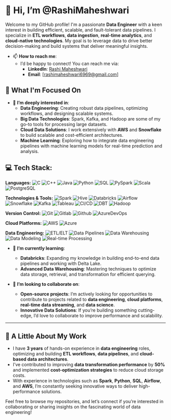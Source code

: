 # 👋 Hi, I’m @RashiMaheshwari

Welcome to my GitHub profile! I'm a passionate **Data Engineer** with a keen interest in building efficient, scalable, and fault-tolerant data pipelines. I specialize in **ETL workflows**, **data ingestion**, **real-time analytics**, and **cloud-native technologies**. My goal is to leverage data to drive better decision-making and build systems that deliver meaningful insights.
- 📫 **How to reach me**:
  - I’d be happy to connect! You can reach me via:
    - **LinkedIn**: [Rashi Maheshwari](https://www.linkedin.com/in/rashi-maheshwari-15ab8320b)
    - **Email**: [rashimaheshwari6969@gmail.com]

## 🚀 What I'm Focused On
- 👀 **I’m deeply interested in**:
  - **Data Engineering**: Creating robust data pipelines, optimizing workflows, and designing scalable systems.
  - **Big Data Technologies**: Spark, Kafka, and Hadoop are some of my go-to tools for processing large datasets.
  - **Cloud Data Solutions**: I work extensively with **AWS** and **Snowflake** to build scalable and cost-efficient architectures.
  - **Machine Learning**: Exploring how to integrate data engineering pipelines with machine learning models for real-time prediction and analysis.

## 💻 **Tech Stack:**
**Languages:** ![C](https://img.shields.io/badge/C-00599C?style=for-the-badge&logo=c&logoColor=white) ![C++](https://img.shields.io/badge/C++-00599C?style=for-the-badge&logo=cplusplus&logoColor=white) ![Java](https://img.shields.io/badge/Java-007396?style=for-the-badge&logo=java&logoColor=white) ![Python](https://img.shields.io/badge/Python-3776AB?style=for-the-badge&logo=python&logoColor=white) ![SQL](https://img.shields.io/badge/SQL-003B57?style=for-the-badge&logo=sqlite&logoColor=white) ![PySpark](https://img.shields.io/badge/PySpark-E50000?style=for-the-badge&logo=apache-spark&logoColor=white) ![Scala](https://img.shields.io/badge/Scala-DC322F?style=for-the-badge&logo=scala&logoColor=white) ![PostgreSQL](https://img.shields.io/badge/PostgreSQL-336791?style=for-the-badge&logo=postgresql&logoColor=white)

**Technologies & Tools:** ![Spark](https://img.shields.io/badge/Apache%20Spark-E25A1C?style=for-the-badge&logo=apache-spark&logoColor=white) ![Hive](https://img.shields.io/badge/Apache%20Hive-FDEE21?style=for-the-badge&logo=apache-hive&logoColor=white) ![Databricks](https://img.shields.io/badge/Databricks-FF5B00?style=for-the-badge&logo=databricks&logoColor=white) ![Airflow](https://img.shields.io/badge/Apache%20Airflow-0179C6?style=for-the-badge&logo=apache-airflow&logoColor=white) ![Snowflake](https://img.shields.io/badge/Snowflake-00A1E4?style=for-the-badge&logo=snowflake&logoColor=white) ![Kafka](https://img.shields.io/badge/Apache%20Kafka-231F20?style=for-the-badge&logo=apache-kafka&logoColor=white) ![Tableau](https://img.shields.io/badge/Tableau-E97627?style=for-the-badge&logo=tableau&logoColor=white) ![CI/CD](https://img.shields.io/badge/CI%2FCD-000000?style=for-the-badge&logo=circleci&logoColor=white) ![DBT](https://img.shields.io/badge/DBT-FF5D2A?style=for-the-badge&logo=dbt&logoColor=white) ![Hadoop](https://img.shields.io/badge/Apache%20Hadoop-66CCFF?style=for-the-badge&logo=apache-hadoop&logoColor=white)

**Version Control:** ![Git](https://img.shields.io/badge/Git-F05032?style=for-the-badge&logo=git&logoColor=white) ![Gitlab](https://img.shields.io/badge/Gitlab-FCA121?style=for-the-badge&logo=gitlab&logoColor=white) ![Github](https://img.shields.io/badge/Github-181717?style=for-the-badge&logo=github&logoColor=white) ![AzureDevOps](https://img.shields.io/badge/Azure%20DevOps-0078D4?style=for-the-badge&logo=azuredevops&logoColor=white)

**Cloud Platforms:** ![AWS](https://img.shields.io/badge/AWS-232F3E?style=for-the-badge&logo=amazonaws&logoColor=white) ![Azure](https://img.shields.io/badge/Azure-0078D4?style=for-the-badge&logo=microsoftazure&logoColor=white)

**Data Engineering:** ![ETL/ELT](https://img.shields.io/badge/ETL%2FELT-0A76D2?style=for-the-badge&logo=python&logoColor=white) ![Data Pipelines](https://img.shields.io/badge/Data%20Pipelines-FF6F00?style=for-the-badge&logo=apache-airflow&logoColor=white) ![Data Warehousing](https://img.shields.io/badge/Data%20Warehousing-003B57?style=for-the-badge&logo=aws&logoColor=white) ![Data Modeling](https://img.shields.io/badge/Data%20Modeling-0C79D0?style=for-the-badge&logo=sql&logoColor=white) ![Real-time Processing](https://img.shields.io/badge/Real--time%20Processing-00E100?style=for-the-badge&logo=kafka&logoColor=white)

- 🌱 **I’m currently learning**:
  - **Databricks**: Expanding my knowledge in building end-to-end data pipelines and working with Delta Lake.
  - **Advanced Data Warehousing**: Mastering techniques to optimize data storage, retrieval, and transformation for efficient querying.

- 💞️ **I’m looking to collaborate on**:
  - **Open-source projects**: I’m actively looking for opportunities to contribute to projects related to **data engineering**, **cloud platforms**, **real-time data streaming**, and **data science**.
  - **Innovative Data Solutions**: If you’re building something cutting-edge, I’d love to collaborate to improve performance and scalability.

---

## 💼 A Little About My Work
- I have **3 years** of hands-on experience in **data engineering** roles, optimizing and building **ETL workflows**, **data pipelines**, and **cloud-based data architectures**.
- I’ve contributed to improving **data transformation performance** by **50%** and implemented **cost-optimization strategies** to reduce cloud storage costs.
- With experience in technologies such as **Spark**, **Python**, **SQL**, **Airflow**, and **AWS**, I’m constantly seeking innovative ways to deliver high-performance solutions.

Feel free to browse my repositories, and let’s connect if you’re interested in collaborating or sharing insights on the fascinating world of data engineering!
